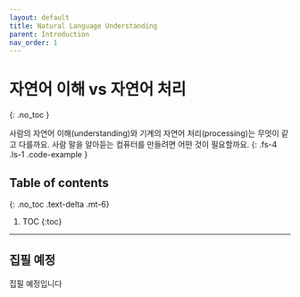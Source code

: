 ```yaml
---
layout: default
title: Natural Language Understanding
parent: Introduction
nav_order: 1
---
```


# 자연어 이해 vs 자연어 처리
{: .no_toc }

사람의 자연어 이해(understanding)와 기계의 자연어 처리(processing)는 무엇이 같고 다를까요. 사람 말을 알아듣는 컴퓨터를 만들려면 어떤 것이 필요할까요. 
{: .fs-4 .ls-1 .code-example }

## Table of contents
{: .no_toc .text-delta .mt-6}

1. TOC
{:toc}

---

## 집필 예정

집필 예정입니다
